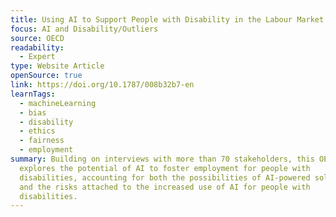 ```yaml
---
title: Using AI to Support People with Disability in the Labour Market
focus: AI and Disability/Outliers
source: OECD
readability:
  - Expert
type: Website Article
openSource: true
link: https://doi.org/10.1787/008b32b7-en
learnTags:
  - machineLearning
  - bias
  - disability
  - ethics
  - fairness
  - employment
summary: Building on interviews with more than 70 stakeholders, this OECD report
  explores the potential of AI to foster employment for people with
  disabilities, accounting for both the possibilities of AI-powered solutions
  and the risks attached to the increased use of AI for people with
  disabilities.
---
```

